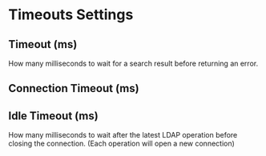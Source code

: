 # Timeouts Settings

## Timeout \(ms\)

How many milliseconds to wait for a search result before returning an error.

## Connection Timeout \(ms\)

## Idle Timeout \(ms\)

How many milliseconds to wait after the latest LDAP operation before closing the connection. \(Each operation will open a new connection\)

